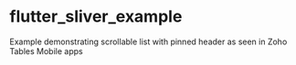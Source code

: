 # flutter_sliver_example

Example demonstrating scrollable list with pinned header as seen in Zoho Tables Mobile apps

